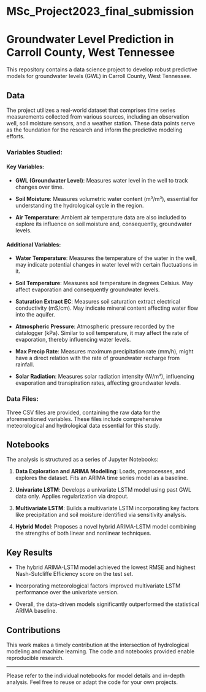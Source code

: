# MSc_Project2023_final_submission
# Groundwater Level Prediction in Carroll County, West Tennessee

This repository contains a data science project to develop robust predictive models for groundwater levels (GWL) in Carroll County, West Tennessee.

## Data

The project utilizes a real-world dataset that comprises time series measurements collected from various sources, including an observation well, soil moisture sensors, and a weather station. These data points serve as the foundation for the research and inform the predictive modeling efforts.

### Variables Studied:

#### Key Variables:

- **GWL (Groundwater Level)**: Measures water level in the well to track changes over time.
    
- **Soil Moisture**: Measures volumetric water content (m³/m³), essential for understanding the hydrological cycle in the region.
  
- **Air Temperature**: Ambient air temperature data are also included to explore its influence on soil moisture and, consequently, groundwater levels.

#### Additional Variables:

- **Water Temperature**: Measures the temperature of the water in the well, may indicate potential changes in water level with certain fluctuations in it.
  
- **Soil Temperature**: Measures soil temperature in degrees Celsius. May affect evaporation and consequently groundwater levels.
  
- **Saturation Extract EC**: Measures soil saturation extract electrical conductivity (mS/cm). May indicate mineral content affecting water flow into the aquifer.
  
- **Atmospheric Pressure**: Atmospheric pressure recorded by the datalogger (kPa). Similar to soil temperature, it may affect the rate of evaporation, thereby influencing water levels.
  
- **Max Precip Rate**: Measures maximum precipitation rate (mm/h), might have a direct relation with the rate of groundwater recharge from rainfall.
  
- **Solar Radiation**: Measures solar radiation intensity (W/m²), influencing evaporation and transpiration rates, affecting groundwater levels.

### Data Files:

Three CSV files are provided, containing the raw data for the aforementioned variables. These files include comprehensive meteorological and hydrological data essential for this study.

## Notebooks

The analysis is structured as a series of Jupyter Notebooks:

1. **Data Exploration and ARIMA Modelling**: Loads, preprocesses, and explores the dataset. Fits an ARIMA time series model as a baseline.
   
2. **Univariate LSTM**: Develops a univariate LSTM model using past GWL data only. Applies regularization via dropout.
  
3. **Multivariate LSTM**: Builds a multivariate LSTM incorporating key factors like precipitation and soil moisture identified via sensitivity analysis.
  
4. **Hybrid Model**: Proposes a novel hybrid ARIMA-LSTM model combining the strengths of both linear and nonlinear techniques.

## Key Results

- The hybrid ARIMA-LSTM model achieved the lowest RMSE and highest Nash-Sutcliffe Efficiency score on the test set.
  
- Incorporating meteorological factors improved multivariate LSTM performance over the univariate version.
  
- Overall, the data-driven models significantly outperformed the statistical ARIMA baseline.

## Contributions

This work makes a timely contribution at the intersection of hydrological modeling and machine learning. The code and notebooks provided enable reproducible research.

---

Please refer to the individual notebooks for model details and in-depth analysis. Feel free to reuse or adapt the code for your own projects.


